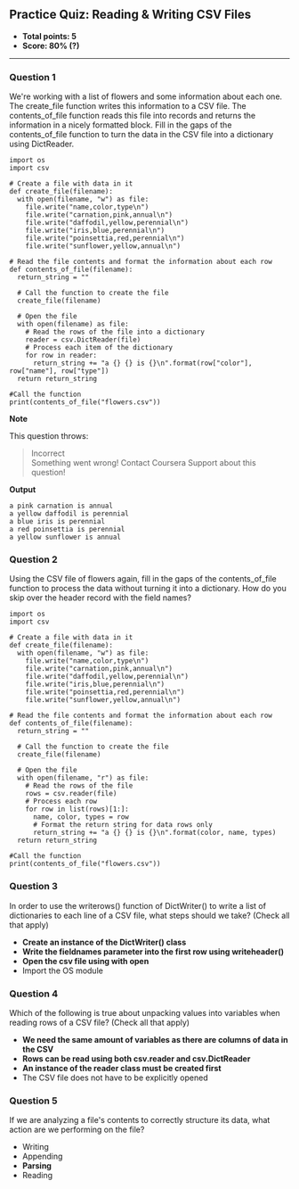 ## Practice Quiz: Reading & Writing CSV Files
* **Total points: 5**
* **Score: 80% (?)**

<hr>

### Question 1

We're working with a list of flowers and some information about each one. The create_file function writes this information to a CSV file. The contents_of_file function reads this file into records and returns the information in a nicely formatted block. Fill in the gaps of the contents_of_file function to turn the data in the CSV file into a dictionary using DictReader.

```
import os
import csv

# Create a file with data in it
def create_file(filename):
  with open(filename, "w") as file:
    file.write("name,color,type\n")
    file.write("carnation,pink,annual\n")
    file.write("daffodil,yellow,perennial\n")
    file.write("iris,blue,perennial\n")
    file.write("poinsettia,red,perennial\n")
    file.write("sunflower,yellow,annual\n")

# Read the file contents and format the information about each row
def contents_of_file(filename):
  return_string = ""

  # Call the function to create the file 
  create_file(filename)

  # Open the file
  with open(filename) as file:
    # Read the rows of the file into a dictionary
    reader = csv.DictReader(file)
    # Process each item of the dictionary
    for row in reader:
      return_string += "a {} {} is {}\n".format(row["color"], row["name"], row["type"])
  return return_string

#Call the function
print(contents_of_file("flowers.csv"))
```

**Note**

This question throws:
> Incorrect\
Something went wrong! Contact Coursera Support about this question!

**Output** 
```
a pink carnation is annual
a yellow daffodil is perennial
a blue iris is perennial
a red poinsettia is perennial
a yellow sunflower is annual
```

### Question 2

Using the CSV file of flowers again, fill in the gaps of the contents_of_file function to process the data without turning it into a dictionary. How do you skip over the header record with the field names?

```
import os
import csv

# Create a file with data in it
def create_file(filename):
  with open(filename, "w") as file:
    file.write("name,color,type\n")
    file.write("carnation,pink,annual\n")
    file.write("daffodil,yellow,perennial\n")
    file.write("iris,blue,perennial\n")
    file.write("poinsettia,red,perennial\n")
    file.write("sunflower,yellow,annual\n")

# Read the file contents and format the information about each row
def contents_of_file(filename):
  return_string = ""

  # Call the function to create the file 
  create_file(filename)

  # Open the file
  with open(filename, "r") as file:
    # Read the rows of the file
    rows = csv.reader(file)
    # Process each row
    for row in list(rows)[1:]:
      name, color, types = row
      # Format the return string for data rows only
      return_string += "a {} {} is {}\n".format(color, name, types)
  return return_string

#Call the function
print(contents_of_file("flowers.csv"))
```

### Question 3

In order to use the writerows() function of DictWriter() to write a list of dictionaries to each line of a CSV file, what steps should we take? (Check all that apply)

* **Create an instance of the DictWriter() class**
* **Write the fieldnames parameter into the first row using writeheader()**
* **Open the csv file using with open**
* Import the OS module

### Question 4

Which of the following is true about unpacking values into variables when reading rows of a CSV file? (Check all that apply)

* **We need the same amount of variables as there are columns of data in the CSV**
* **Rows can be read using both csv.reader and csv.DictReader**
* **An instance of the reader class must be created first**
* The CSV file does not have to be explicitly opened

### Question 5

If we are analyzing a file's contents to correctly structure its data, what action are we performing on the file?

* Writing
* Appending
* **Parsing**
* Reading
